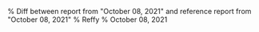 % Diff between report from "October 08, 2021" and reference report from "October 08, 2021"
% Reffy
% October 08, 2021


